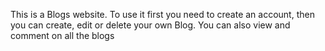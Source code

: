 This is a Blogs website. To use it first you need to create an account, then you can create, edit or delete your own Blog. 
You can also view and comment on all the blogs
